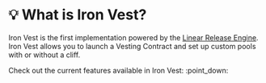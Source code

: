 # 💡 What is Iron Vest?

Iron Vest is the first implementation powered by the [Linear Release Engine](https://app.gitbook.com/o/4kmBmwCSGs18VyCPwcJE/s/9kF2UEQC3ocvK4ZPbN6k/). Iron Vest allows you to launch a Vesting Contract and set up custom pools with or without a cliff.&#x20;

Check out the current features available in Iron Vest: :point\_down:
